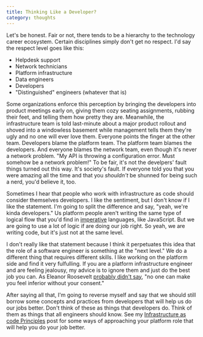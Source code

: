 ```yaml
---
title: Thinking Like a Developer?
category: thoughts
---
```

Let's be honest. Fair or not, there tends to be a hierarchy to the technology career ecosystem. Certain disciplines simply don't get no respect. I'd say the respect level goes like this:

- Helpdesk support
- Network technicians
- Platform infrastructure
- Data engineers
- Developers
- "Distinguished" engineers (whatever that is)

Some organizations enforce this perception by bringing the developers into product meetings early on, giving them cozy seating assignments, rubbing their feet, and telling them how pretty they are. Meanwhile, the infrastructure team is told last-minute about a major product rollout and shoved into a windowless basement while management tells them they're ugly and no one will ever love them. Everyone points the finger at the other team. Developers blame the platform team. The platform team blames the developers. And everyone blames the network team, even though it's never a network problem. "My API is throwing a configuration error. Must somehow be a network problem!" To be fair, it's not the develpers' fault things turned out this way. It's society's fault. If everyone told you that you were amazing all the time and that you *shouldn't* be shunned for being such a nerd, you'd believe it, too.

Sometimes I hear that people who work with infrastructure as code should consider themselves developers. I like the sentiment, but I don't know if I like the statement. I'm going to split the difference and say, "yeah, we're kinda developers." Us platform people aren't writing the same type of logical flow that you'd find in [imperative](https://www.linkedin.com/pulse/imperative-vs-declarative-programming-javascript-yehuda-margolis) languages, like JavaScript. But we are going to use a lot of logic if are doing our job right. So yeah, we are writing code, but it's just not at the same level.

I don't really like that statement because I think it perpetuates this idea that the role of a software engineer is something at the "next level." We do a different thing that requires different skills. I like working on the platform side and find it very fulfulling. If you are a platform infrastructure engineer and are feeling jealousy, my advice is to ignore them and just do the best job you can. As Eleanor Roosevelt [probably didn't say](https://quoteinvestigator.com/2012/04/30/no-one-inferior/), "no one can make you feel inferior without your consent."

After saying all that, I'm going to reverse myself and say that we should still borrow some concepts and practices from developers that will help us do our jobs better. Don't think of these as things that developers do. Think of them as things that all engineers should know. See my [Infrastructure as code Principles](/basics/cloud_intro/explainer/iac-principles) post for some ways of approaching your platform role that will help you do your job better.